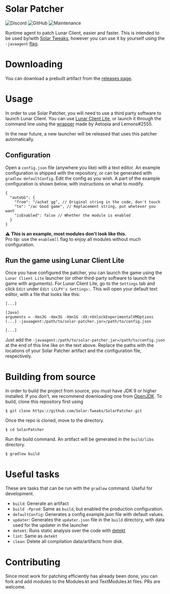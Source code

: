 # Solar Patcher
![Discord](https://img.shields.io/discord/880500602910679112?color=404eed&logo=discord&logoColor=%23fff&style=for-the-badge)
![GitHub](https://img.shields.io/github/license/Solar-Tweaks/SolarPatcher?style=for-the-badge)
![Maintenance](https://img.shields.io/maintenance/yes/2022?style=for-the-badge)

Runtime agent to patch Lunar Client, easier and faster.
This is intended to be used by/with [Solar Tweaks](https://github.com/Solar-Tweaks/),
however you can use it by yourself using the `-javaagent` [flag](https://docs.oracle.com/javase/7/docs/api/java/lang/instrument/package-summary.html).

# Downloading
You can download a prebuilt artifact from the [releases page](https://github.com/Solar-Tweaks/SolarPatcher/releases).

# Usage
In order to use Solar Patcher, you will need to use a third party software to launch Lunar Client.
You can use [Lunar Client Lite](https://github.com/Aetopia/LCLPy), or launch it through the command line using the [wrapper](https://github.com/Aetopia/Lunar-Client-Lite-Launcher/blob/main/wrapper.cmd) made by Aetopia and Lemons#2555.  

In the near future, a new launcher will be released that uses this patcher automatically.

## Configuration
Open a `config.json` file (anywhere you like) with a text editor. An example configuration is shipped with the repository, or can be generated with `gradlew defaultConfig`.
Edit the config as you wish. A part of the example configuration is shown below, with instructions on what to modify.
```json5
{
  "autoGG": {
    "from": "/achat gg", // Original string in the code, don't touch
    "to": "/ac Good game", // Replacement string, put whetever you want
    "isEnabled": false // Whether the module is enabled
  }
}
```
⚠️ **This is an example, most modules don't look like this.**  
Pro tip: use the `enableAll` flag to enjoy all modules without much configuration.

## Run the game using Lunar Client Lite
Once you have configured the patcher, you can launch the game using the `Lunar Client Lite` launcher (or other third-party software to launch the game with arguments).
For Lunar Client Lite, go to the `Settings` tab and click `Edit` under `Edit LCLPY's Settings:`.
This will open your default text editor, with a file that looks like this:
```
[...]

[Java]
arguments = -Xms3G -Xmx3G -Xmn1G -XX:+UnlockExperimentalVMOptions [...] -javaagent:/path/to/solar-patcher.jar=/path/to/config.json

[...]
```
Just add the `-javaagent:/path/to/solar-patcher.jar=/path/to/config.json` at the end of this line like on the text above.
Replace the paths with the locations of your Solar Patcher artifact and the configuration file, respectively.

# Building from source
In order to build the project from source, you must have JDK 9 or higher installed.
If you don’t, we recommend downloading one from [OpenJDK](https://jdk.java.net/17/).
To build, clone this repository first using
```shell
$ git clone https://github.com/Solar-Tweaks/SolarPatcher.git
```
Once the repo is cloned, move to the directory.
```shell
$ cd SolarPatcher
```
Run the build command. An artifact will be generated in the `build/libs` directory.
```shell
$ gradlew build
```

# Useful tasks
These are tasks that can be run with the `gradlew` command. Useful for development.  
- `build`: Generate an artifact  
- `build -Pprod`: Same as `build`, but enabled the production configuration.  
- `defaultConfig`: Generates a config.example.json file with default values.  
- `updater`: Generates the `updater.json` file in the `build` directory, with data used for the updater in the launcher  
- `detekt`: Runs static analysis over the code with [detekt](https://github.com/detekt/detekt)  
- `lint`: Same as `detekt`  
- `clean`: Delete all compilation data/artifacts from disk.  

# Contributing
Since most work for patching efficiently has already been done,
you can fork and add modules to the Modules.kt and TextModules.kt files. PRs are welcome.